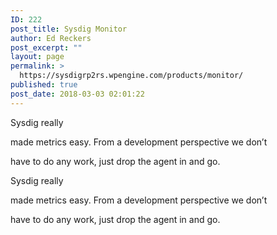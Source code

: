 ```yaml
---
ID: 222
post_title: Sysdig Monitor
author: Ed Reckers
post_excerpt: ""
layout: page
permalink: >
  https://sysdigrp2rs.wpengine.com/products/monitor/
published: true
post_date: 2018-03-03 02:01:22
---
```

<p class="p1">
  Sysdig really
</p>

<p class="p1">
  made metrics easy. From a development perspective we don’t
</p>

<p class="p1">
  have to do any work, just drop the agent in and go.
</p>

<p class="p1">
  Sysdig really
</p>

<p class="p1">
  made metrics easy. From a development perspective we don’t
</p>

<p class="p1">
  have to do any work, just drop the agent in and go.
</p>